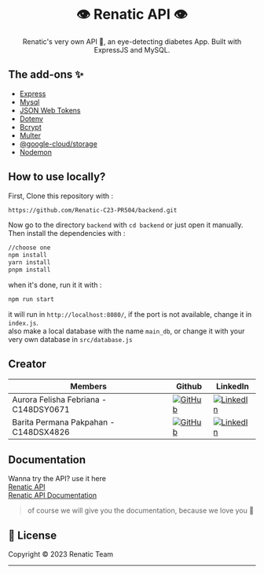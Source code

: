 <h1 align="center">👁️ Renatic API 👁️</h1>
<p align="center">Renatic's very own API 💎, an eye-detecting diabetes App. Built with ExpressJS and MySQL.</p>

## The add-ons ✨

- [Express](https://expressjs.com/)
- [Mysql](https://www.npmjs.com/package/mysql)
- [JSON Web Tokens](https://jwt.io/)
- [Dotenv](https://www.dotenv.org/)
- [Bcrypt](https://www.npmjs.com/package/bcrypt)
- [Multer](https://www.npmjs.com/package/multer)
- [@google-cloud/storage](https://www.npmjs.com/package/@google-cloud/storage)
- [Nodemon](https://nodemon.io/)

## How to use locally?

First, Clone this repository with : 

```sh
https://github.com/Renatic-C23-PR504/backend.git
```

Now go to the directory `backend` with `cd backend` or just open it manually. Then install the dependencies with :

```sh
//choose one
npm install
yarn install
pnpm install
```

when it's done, run it it with :

```sh
npm run start
```

it will run in `http://localhost:8080/`, if the port is not available, change it in `index.js`. <br>
also make a local database with the name `main_db`, or change it with your very own database in `src/database.js`

## Creator
| Members                                  | Github                                                                                                                                           | LinkedIn                                                                                                                                                                         |
| ---------------------------------------  | ------------------------------------------------------------------------------------------------------------------------------------------------ | ------------------------------------------------------------------------------------------------------------------------------------------------------------------------ |
| Aurora Felisha Febriana - C148DSY0671    | [![GitHub](https://img.shields.io/badge/github-%23121011.svg?style=for-the-badge&logo=github&logoColor=white)](https://github.com/aurorazhy)     | [![LinkedIn](https://img.shields.io/badge/linkedin-%230077B5.svg?style=for-the-badge&logo=linkedin&logoColor=white)](https://www.linkedin.com/in/aurora-felisha-41768824b/)     |
| Barita Permana Pakpahan - C148DSX4826   | [![GitHub](https://img.shields.io/badge/github-%23121011.svg?style=for-the-badge&logo=github&logoColor=white)](https://github.com/BaritaPermana) | [![LinkedIn](https://img.shields.io/badge/linkedin-%230077B5.svg?style=for-the-badge&logo=linkedin&logoColor=white)](https://www.linkedin.com/in/barita-permana-p-301339206/) |
## Documentation

Wanna try the API? use it here <br>
[Renatic API](https://capstone-renatic.et.r.appspot.com/) <br>
[Renatic API Documentation](https://documenter.getpostman.com/view/20130761/2s93m62hEf)

> of course we will give you the documentation, because we love you 🤍

## 📝 License

Copyright © 2023 Renatic Team
***
